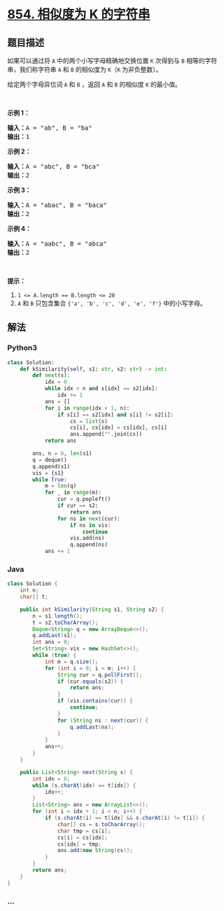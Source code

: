# [854. 相似度为 K 的字符串](https://leetcode-cn.com/problems/k-similar-strings)



## 题目描述

<!-- 这里写题目描述 -->

<p>如果可以通过将 <code>A</code> 中的两个小写字母精确地交换位置 <code>K</code> 次得到与 <code>B</code> 相等的字符串，我们称字符串&nbsp;<code>A</code>&nbsp;和&nbsp;<code>B</code>&nbsp;的相似度为 <code>K</code>（<code>K</code>&nbsp;为非负整数）。</p>

<p>给定两个字母异位词&nbsp;<code>A</code>&nbsp;和&nbsp;<code>B</code>&nbsp;，返回 <code>A</code> 和 <code>B</code>&nbsp;的相似度 <code>K</code> 的最小值。</p>

<p>&nbsp;</p>

<p><strong>示例 1：</strong></p>

<pre><strong>输入：</strong>A = &quot;ab&quot;, B = &quot;ba&quot;
<strong>输出：</strong>1
</pre>

<p><strong>示例 2：</strong></p>

<pre><strong>输入：</strong>A = &quot;abc&quot;, B = &quot;bca&quot;
<strong>输出：</strong>2
</pre>

<p><strong>示例 3：</strong></p>

<pre><strong>输入：</strong>A = &quot;abac&quot;, B = &quot;baca&quot;
<strong>输出：</strong>2
</pre>

<p><strong>示例 4：</strong></p>

<pre><strong>输入：</strong>A = &quot;aabc&quot;, B = &quot;abca&quot;
<strong>输出：</strong>2</pre>

<p>&nbsp;</p>

<p><strong>提示：</strong></p>

<ol>
	<li><code>1 &lt;= A.length == B.length &lt;= 20</code></li>
	<li><code>A</code>&nbsp;和&nbsp;<code>B</code>&nbsp;只包含集合&nbsp;<code>{&#39;a&#39;, &#39;b&#39;, &#39;c&#39;, &#39;d&#39;, &#39;e&#39;, &#39;f&#39;}</code>&nbsp;中的小写字母。</li>
</ol>


## 解法

<!-- 这里可写通用的实现逻辑 -->

<!-- tabs:start -->

### **Python3**

<!-- 这里可写当前语言的特殊实现逻辑 -->

```python
class Solution:
    def kSimilarity(self, s1: str, s2: str) -> int:
        def next(s):
            idx = 0
            while idx < n and s[idx] == s2[idx]:
                idx += 1
            ans = []
            for i in range(idx + 1, n):
                if s[i] == s2[idx] and s[i] != s2[i]:
                    cs = list(s)
                    cs[i], cs[idx] = cs[idx], cs[i]
                    ans.append("".join(cs))
            return ans

        ans, n = 0, len(s1)
        q = deque()
        q.append(s1)
        vis = {s1}
        while True:
            m = len(q)
            for _ in range(m):
                cur = q.popleft()
                if cur == s2:
                    return ans
                for ns in next(cur):
                    if ns in vis:
                        continue
                    vis.add(ns)
                    q.append(ns)
            ans += 1
```

### **Java**

<!-- 这里可写当前语言的特殊实现逻辑 -->

```java
class Solution {
    int n;
    char[] t;

    public int kSimilarity(String s1, String s2) {
        n = s1.length();
        t = s2.toCharArray();
        Deque<String> q = new ArrayDeque<>();
        q.addLast(s1);
        int ans = 0;
        Set<String> vis = new HashSet<>();
        while (true) {
            int m = q.size();
            for (int i = 0; i < m; i++) {
                String cur = q.pollFirst();
                if (cur.equals(s2)) {
                    return ans;
                }
                if (vis.contains(cur)) {
                    continue;
                }
                for (String ns : next(cur)) {
                    q.addLast(ns);
                }
            }
            ans++;
        }
    }

    public List<String> next(String s) {
        int idx = 0;
        while (s.charAt(idx) == t[idx]) {
            idx++;
        }
        List<String> ans = new ArrayList<>();
        for (int i = idx + 1; i < n; i++) {
            if (s.charAt(i) == t[idx] && s.charAt(i) != t[i]) {
                char[] cs = s.toCharArray();
                char tmp = cs[i];
                cs[i] = cs[idx];
                cs[idx] = tmp;
                ans.add(new String(cs));
            }
        }
        return ans;
    }
}
```

### **...**

```

```

<!-- tabs:end -->
